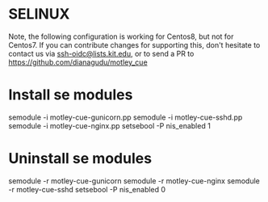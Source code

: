 # SELINUX

Note, the following configuration is working for Centos8, but not for
Centos7. If you can contribute changes for supporting this, don't hesitate
to contact us via ssh-oidc@lists.kit.edu, or to send a PR to https://github.com/dianagudu/motley_cue

# Install se modules

semodule -i motley-cue-gunicorn.pp
semodule -i motley-cue-sshd.pp
semodule -i motley-cue-nginx.pp
setsebool -P nis_enabled 1

# Uninstall se modules

semodule -r motley-cue-gunicorn
semodule -r motley-cue-nginx
semodule -r motley-cue-sshd
setsebool -P nis_enabled 0

